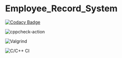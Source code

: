 # Employee_Record_System

[![Codacy Badge](https://api.codacy.com/project/badge/Grade/e3dd02b86d5d427a91c54331bec0f25f)](https://app.codacy.com/gh/stepin104275/Employee_Record_System?utm_source=github.com&utm_medium=referral&utm_content=stepin104275/Employee_Record_System&utm_campaign=Badge_Grade)

![cppcheck-action](https://github.com/stepin104275/Employee_Record_System/workflows/cppcheck-action/badge.svg?branch=main)

![Valgrind](https://github.com/stepin104275/Employee_Record_System/workflows/Valgrind/badge.svg)

![C/C++ CI](https://github.com/stepin105361/calc/workflows/C/C++%20CI/badge.svg)
